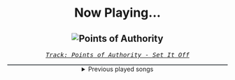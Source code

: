 <div align="center"> 
<h1>Now Playing...</h1>

![Points of Authority](https://i.scdn.co/image/ab67616d00001e02eda925963a6a3a300853323a)
--
_<samp><a href="https://open.spotify.com/track/6w380ZNXElbBbQQlzaD2C1">Track: Points of Authority - Set It Off</a></samp>_

<div style="border: 1px #4B5054 solid"></div>
<details>
  <summary>
    Previous played songs
  </summary>
  <table>
    <thead>
      <tr>
        <th>
          Artist
        </th>
        <th>
          Song
        </th>
        <th>
          Link
        </th>
      </tr>
    </thead>
    <tbody>
      <tr><td>Set It Off</td><td>Points of Authority</td><td><a href="https://open.spotify.com/track/6w380ZNXElbBbQQlzaD2C1">https://open.spotify.com/track/6w380ZNXElbBbQQlzaD2C1</a></td></tr><tr><td>Set It Off</td><td>Points of Authority</td><td><a href="https://open.spotify.com/track/6w380ZNXElbBbQQlzaD2C1">https://open.spotify.com/track/6w380ZNXElbBbQQlzaD2C1</a></td></tr><tr><td>Poppy</td><td>End of You</td><td><a href="https://open.spotify.com/track/0PsFsv5xUyX06ZhIEtFkeA">https://open.spotify.com/track/0PsFsv5xUyX06ZhIEtFkeA</a></td></tr><tr><td>Set It Off</td><td>Points of Authority</td><td><a href="https://open.spotify.com/track/6w380ZNXElbBbQQlzaD2C1">https://open.spotify.com/track/6w380ZNXElbBbQQlzaD2C1</a></td></tr><tr><td>Set It Off</td><td>Points of Authority</td><td><a href="https://open.spotify.com/track/6w380ZNXElbBbQQlzaD2C1">https://open.spotify.com/track/6w380ZNXElbBbQQlzaD2C1</a></td></tr><tr><td>Poppy</td><td>End of You</td><td><a href="https://open.spotify.com/track/0PsFsv5xUyX06ZhIEtFkeA">https://open.spotify.com/track/0PsFsv5xUyX06ZhIEtFkeA</a></td></tr><tr><td>Poppy</td><td>End of You</td><td><a href="https://open.spotify.com/track/0PsFsv5xUyX06ZhIEtFkeA">https://open.spotify.com/track/0PsFsv5xUyX06ZhIEtFkeA</a></td></tr><tr><td>Poppy</td><td>End of You</td><td><a href="https://open.spotify.com/track/0PsFsv5xUyX06ZhIEtFkeA">https://open.spotify.com/track/0PsFsv5xUyX06ZhIEtFkeA</a></td></tr><tr><td>Poppy</td><td>End of You</td><td><a href="https://open.spotify.com/track/0PsFsv5xUyX06ZhIEtFkeA">https://open.spotify.com/track/0PsFsv5xUyX06ZhIEtFkeA</a></td></tr><tr><td>Poppy</td><td>End of You</td><td><a href="https://open.spotify.com/track/0PsFsv5xUyX06ZhIEtFkeA">https://open.spotify.com/track/0PsFsv5xUyX06ZhIEtFkeA</a></td></tr><tr><td>Poppy</td><td>End of You</td><td><a href="https://open.spotify.com/track/0PsFsv5xUyX06ZhIEtFkeA">https://open.spotify.com/track/0PsFsv5xUyX06ZhIEtFkeA</a></td></tr><tr><td>Poppy</td><td>End of You</td><td><a href="https://open.spotify.com/track/0PsFsv5xUyX06ZhIEtFkeA">https://open.spotify.com/track/0PsFsv5xUyX06ZhIEtFkeA</a></td></tr><tr><td>Poppy</td><td>End of You</td><td><a href="https://open.spotify.com/track/0PsFsv5xUyX06ZhIEtFkeA">https://open.spotify.com/track/0PsFsv5xUyX06ZhIEtFkeA</a></td></tr><tr><td>Poppy</td><td>End of You</td><td><a href="https://open.spotify.com/track/0PsFsv5xUyX06ZhIEtFkeA">https://open.spotify.com/track/0PsFsv5xUyX06ZhIEtFkeA</a></td></tr><tr><td>Poppy</td><td>End of You</td><td><a href="https://open.spotify.com/track/0PsFsv5xUyX06ZhIEtFkeA">https://open.spotify.com/track/0PsFsv5xUyX06ZhIEtFkeA</a></td></tr><tr><td>Poppy</td><td>End of You</td><td><a href="https://open.spotify.com/track/0PsFsv5xUyX06ZhIEtFkeA">https://open.spotify.com/track/0PsFsv5xUyX06ZhIEtFkeA</a></td></tr><tr><td>Poppy</td><td>End of You</td><td><a href="https://open.spotify.com/track/0PsFsv5xUyX06ZhIEtFkeA">https://open.spotify.com/track/0PsFsv5xUyX06ZhIEtFkeA</a></td></tr><tr><td>Poppy</td><td>End of You</td><td><a href="https://open.spotify.com/track/0PsFsv5xUyX06ZhIEtFkeA">https://open.spotify.com/track/0PsFsv5xUyX06ZhIEtFkeA</a></td></tr><tr><td>Poppy</td><td>End of You</td><td><a href="https://open.spotify.com/track/0PsFsv5xUyX06ZhIEtFkeA">https://open.spotify.com/track/0PsFsv5xUyX06ZhIEtFkeA</a></td></tr><tr><td>Poppy</td><td>End of You</td><td><a href="https://open.spotify.com/track/0PsFsv5xUyX06ZhIEtFkeA">https://open.spotify.com/track/0PsFsv5xUyX06ZhIEtFkeA</a></td></tr>
    </tbody>
  </table>
</details>

</div>
